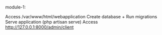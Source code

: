 module-1:

Access /var/www/html/webapplication
Create database + Run migrations
Serve application (php artisan serve)
Access http://127.0.0.1:8000/admin/client